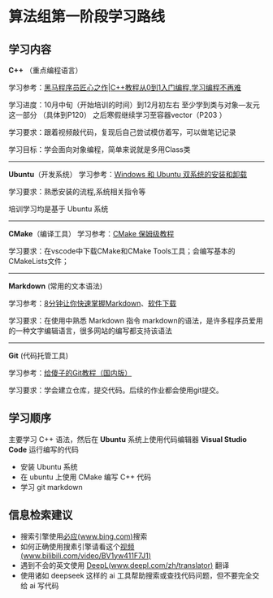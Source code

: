 # 算法组第一阶段学习路线

## 学习内容

**C++** （重点编程语⾔）

学习参考：[黑马程序员匠心之作|C++教程从0到1入门编程,学习编程不再难](https://www.bilibili.com/video/BV1et411b73Z)

学习进度：10⽉中旬（开始培训的时间）到12⽉初左右 ⾄少学到类与对象—友元这⼀部分 （具体到P120） 之后寒假继续学习⾄容器vector（P203 ）

学习要求：跟着视频敲代码，复现后⾃⼰尝试模仿着写，可以做笔记记录

学习⽬标：学会⾯向对象编程，简单来说就是多用Class类

---

**Ubuntu**（开发系统）
学习参考：[Windows 和 Ubuntu 双系统的安装和卸载](https://www.bilibili.com/video/BV1554y1n7zv/)

学习要求：熟悉安装的流程,系统相关指令等

培训学习均是基于 Ubuntu 系统

---

**CMake**（编译⼯具）
学习参考：[CMake 保姆级教程](https://subingwen.cn/cmake/CMake-primer/)

学习要求：在vscode中下载CMake和CMake Tools⼯具；会编写基本的CMakeLists⽂件；

---

**Markdown** (常用的文本语法)

学习参考：[8分钟让你快速掌握Markdown](https://www.bilibili.com/video/BV1JA411h7Gw)、[软件下载](https://github.com/wyf9661/typora-free)

学习要求：在使用中熟悉 Markdown 指令
markdown的语法，是许多程序员爱用的一种文字编辑语言，很多网站的编写都支持该语法

---

**Git** (代码托管⼯具)

学习参考：[给傻子的Git教程（国内版）](https://www.bilibili.com/video/BV1bRN2enEtV)

学习要求：学会建立仓库，提交代码。后续的作业都会使用git提交。

## 学习顺序

主要学习 C++ 语法，然后在 **Ubuntu** 系统上使用代码编辑器 **Visual Studio Code** 运行编写的代码

- 安装 Ubuntu 系统
- 在 ubuntu 上使用 CMake 编写 C++ 代码
- 学习 git markdown

## 信息检索建议

- 搜索引擎使用[必应(www.bing.com)](https://www.bing.com/?mkt=zh-CN)搜索
- 如何正确使用搜素引擎请看这个[视频(www.bilibili.com/video/BV1yw411F7J1)](https://www.bilibili.com/video/BV1yw411F7J1)
- 遇到不会的英文使用 [DeepL(www.deepl.com/zh/translator)](https://www.deepl.com/zh/translator) 翻译
- 使用诸如 deepseek 这样的 ai 工具帮助搜索或查找代码问题，但不要完全交给 ai 写代码
